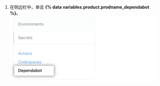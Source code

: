 1. 在侧边栏中，单击 **{% data variables.product.prodname_dependabot %}**。 ![{% data variables.product.prodname_dependabot %} 密钥边栏选项](/assets/images/help/dependabot/dependabot-secrets.png)
